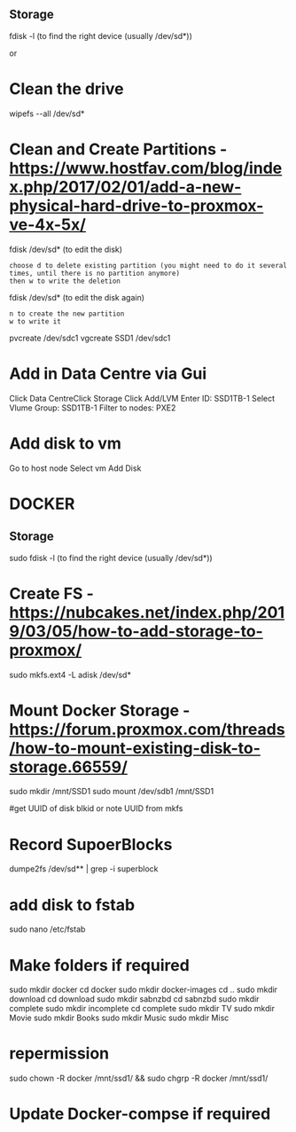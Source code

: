 ## Storage

fdisk -l (to find the right device (usually /dev/sd*))

or
# Clean the drive
wipefs --all /dev/sd*

# Clean and Create Partitions - https://www.hostfav.com/blog/index.php/2017/02/01/add-a-new-physical-hard-drive-to-proxmox-ve-4x-5x/
fdisk /dev/sd* (to edit the disk)

	choose d to delete existing partition (you might need to do it several times, until there is no partition anymore)
	then w to write the deletion

fdisk /dev/sd* (to edit the disk again)

	n to create the new partition
	w to write it


pvcreate /dev/sdc1
vgcreate SSD1 /dev/sdc1

# Add in Data Centre via Gui
Click Data CentreClick Storage
Click Add/LVM
Enter ID: SSD1TB-1
Select Vlume Group: SSD1TB-1
Filter to nodes: PXE2

# Add disk to vm
Go to host node
Select vm
Add Disk







# DOCKER

## Storage

sudo fdisk -l (to find the right device (usually /dev/sd*))

# Create FS - https://nubcakes.net/index.php/2019/03/05/how-to-add-storage-to-proxmox/
sudo mkfs.ext4 -L adisk /dev/sd*


# Mount Docker Storage - https://forum.proxmox.com/threads/how-to-mount-existing-disk-to-storage.66559/
sudo mkdir /mnt/SSD1
sudo mount /dev/sdb1 /mnt/SSD1

#get UUID of disk
blkid or note UUID from mkfs

# Record SupoerBlocks
dumpe2fs /dev/sd** | grep -i superblock

# add disk to fstab
sudo nano /etc/fstab



# Make folders if required
sudo mkdir docker
cd docker
sudo mkdir docker-images
cd ..
sudo mkdir download
cd download
sudo mkdir sabnzbd
cd sabnzbd
sudo mkdir complete
sudo mkdir incomplete
cd complete
sudo mkdir TV
sudo mkdir Movie
sudo mkdir Books
sudo mkdir Music
sudo mkdir Misc

# repermission

sudo chown -R docker /mnt/ssd1/ && sudo chgrp -R docker /mnt/ssd1/

# Update Docker-compse if required
